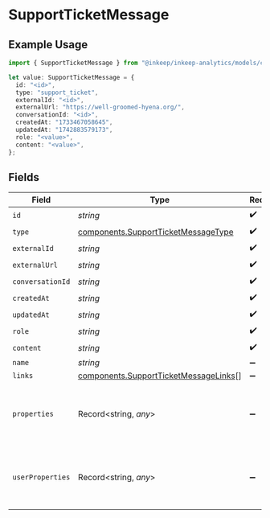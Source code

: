 # SupportTicketMessage

## Example Usage

```typescript
import { SupportTicketMessage } from "@inkeep/inkeep-analytics/models/components";

let value: SupportTicketMessage = {
  id: "<id>",
  type: "support_ticket",
  externalId: "<id>",
  externalUrl: "https://well-groomed-hyena.org/",
  conversationId: "<id>",
  createdAt: "1733467058645",
  updatedAt: "1742883579173",
  role: "<value>",
  content: "<value>",
};
```

## Fields

| Field                                                                                          | Type                                                                                           | Required                                                                                       | Description                                                                                    |
| ---------------------------------------------------------------------------------------------- | ---------------------------------------------------------------------------------------------- | ---------------------------------------------------------------------------------------------- | ---------------------------------------------------------------------------------------------- |
| `id`                                                                                           | *string*                                                                                       | :heavy_check_mark:                                                                             | N/A                                                                                            |
| `type`                                                                                         | [components.SupportTicketMessageType](../../models/components/supportticketmessagetype.md)     | :heavy_check_mark:                                                                             | N/A                                                                                            |
| `externalId`                                                                                   | *string*                                                                                       | :heavy_check_mark:                                                                             | N/A                                                                                            |
| `externalUrl`                                                                                  | *string*                                                                                       | :heavy_check_mark:                                                                             | N/A                                                                                            |
| `conversationId`                                                                               | *string*                                                                                       | :heavy_check_mark:                                                                             | N/A                                                                                            |
| `createdAt`                                                                                    | *string*                                                                                       | :heavy_check_mark:                                                                             | N/A                                                                                            |
| `updatedAt`                                                                                    | *string*                                                                                       | :heavy_check_mark:                                                                             | N/A                                                                                            |
| `role`                                                                                         | *string*                                                                                       | :heavy_check_mark:                                                                             | N/A                                                                                            |
| `content`                                                                                      | *string*                                                                                       | :heavy_check_mark:                                                                             | N/A                                                                                            |
| `name`                                                                                         | *string*                                                                                       | :heavy_minus_sign:                                                                             | N/A                                                                                            |
| `links`                                                                                        | [components.SupportTicketMessageLinks](../../models/components/supportticketmessagelinks.md)[] | :heavy_minus_sign:                                                                             | N/A                                                                                            |
| `properties`                                                                                   | Record<string, *any*>                                                                          | :heavy_minus_sign:                                                                             | A customizable collection of custom properties or attributes.                                  |
| `userProperties`                                                                               | Record<string, *any*>                                                                          | :heavy_minus_sign:                                                                             | A customizable collection of custom properties or attributes.                                  |
